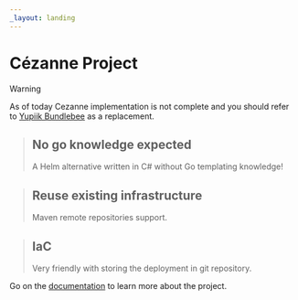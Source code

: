```yaml
---
_layout: landing
---
```


# Cézanne Project

 > [!WARNING]
 > As of today Cezanne implementation is not complete and you should refer to [Yupiik Bundlebee](https://www.yupiik.io/bundlebee/) as a replacement.

> ## No go knowledge expected
> A Helm alternative written in C# without Go templating knowledge!

> ## Reuse existing infrastructure
> Maven remote repositories support.

> ## IaC
> Very friendly with storing the deployment in git repository.

Go on the [documentation](docs/getting-started.md) to learn more about the project.
